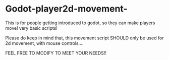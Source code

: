 # Godot-player2d-movement-
This is for people getting introduced to godot, so they can make players move!
very basic scripts!



Please do keep in mind that, this movement script SHOULD only be used for 2d movement, with mouse controls....

FEEL FREE TO MODIFY TO MEET YOUR NEEDS!!
